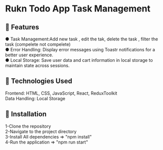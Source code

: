<h1> Rukn Todo App Task Management  </h1>


🚀 Features
---
● Task Management:Add new task , edit the tak, delete the task , filter the task (compelete not compelete)  <br>
● Error Handling: Display error messages using Toastr notifications for a better user experience.<br>
● Local Storage: Save user data and cart information in local storage to maintain state across sessions.

🚀 Technologies Used
---
Frontend: HTML, CSS, JavaScript, React, ReduxToolkit <br>
Data Handling: Local Storage<br>

🚀 Installation
---
1-Clone the repository<br>
2-Navigate to the project directory<br>
3-Install All dependencies => "npm install" <br>
4-Run the application => "npm run start" <br>
